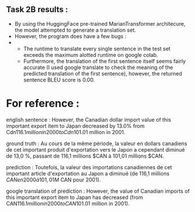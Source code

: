 ## Task 2B results :
* By using the HuggingFace pre-trained MarianTransformer architecure, the model attempted to generate a translation set.
* However, the program does have a few bugs :
* * The runtime to translate every single sentence in the test set exceeds the maximum alotted runtime on google colab.
  * Furthermore, the translation of the first sentence itself seems fairly accurate (I used google translate to check the meaning of the predicted translation of the first sentence), however, the returned sentence BLEU score is 0.00. 

# For reference :
english sentence : However, the Canadian dollar import value of this important export item to Japan decreased by 13.0% from Cdn$116.1 million in 2000 to Cdn$101.01 million in 2001.

ground truth : Au cours de la même période, la valeur en dollars canadiens de cet important produit d'exportation vers le Japon a cependant diminué de 13,0 %, passant de 116,1 millions $CAN à 101,01 millions $CAN.

prediction : Toutefois, la valeur des importations canadiennes de cet important article d'exportation au Japon a diminué (de 116,1 millions $CAN en 2000 à 101,01 M$ CAN pour 2001).

google translation of prediction : However, the value of Canadian imports of this important export item to Japan has decreased (from CAN$116.1 million in 2000 to CAN$101.01 million in 2001).
